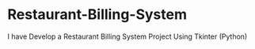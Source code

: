 # Restaurant-Billing-System
I have Develop a Restaurant Billing System Project Using Tkinter (Python)
